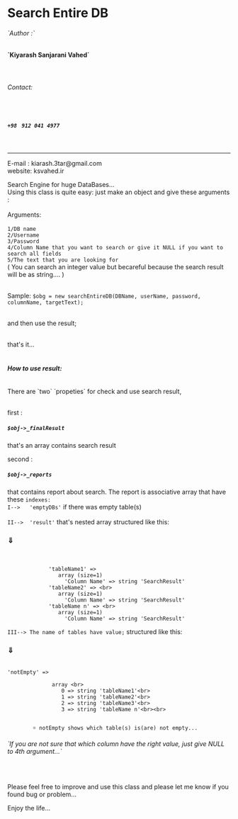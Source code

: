 Search Entire DB
===

<h6>`Author :`</h6> <h4>`Kiyarash Sanjarani Vahed`</h4><br>
<h6>Contact:</h4> <br>
<h5><code>+98</code> <code> 912 041 4977 </code> </h5> <br>
<hr>
E-mail : kiarash.3tar@gmail.com<br>
website: ksvahed.ir<br>

Search Engine for huge DataBases...<br>
Using this class is quite easy: just make an object and give these arguments :
<br><br>
Arguments:
<br><br>
`1/DB name`<br>
`2/Username`<br>
`3/Password`<br>
`4/Column Name that you want to search or give it NULL if you want to search all fields`<br>
`5/The text that you are looking for` <br>( You can search an integer value but becareful because the search result will be as string.... )<br><br>

Sample: `$obg = new searchEntireDB(DBName, userName, password, columnName, targetText);`<br><br>

and then use the result;<br><br>

that's it...<br><br>

<h4><em>How to use result:</em></h4><br>
There are `two` `propeties` for check and use search result,<br><br>

first :<h5>`$obj->_finalResult`</h5> that's an array contains search result

second : <h5>`$obj->_reports`</h5> that contains report about search. The report is associative array that have these `indexes:`<br>
	`I-->   'emptyDBs'` if there was empty table(s)<br><br>
	`II-->  'result'` that's nested array structured like this: <h3>&dArr;</h3><br>
	          		 
	         		  
	        	 'tableName1' =>
					array (size=1)
					  'Column Name' => string 'SearchResult'
				 'tableName2' => <br>
					array (size=1)
					  'Column Name' => string 'SearchResult'
				 'tableName n' => <br>
					array (size=1)
					  'Column Name' => string 'SearchResult'
					  
					  
					  
`III--> The name of tables have value;` structured like this: <h3>&dArr;</h3> <br>
			 `'notEmpty' => `<br>
			 
				  array <br>
					 0 => string 'tableName1'<br>
					 1 => string 'tableName2'<br>
					 2 => string 'tableName3'<br>
					 3 => string 'tableName n'<br><br>
					 
         
			☼ notEmpty shows which table(s) is(are) not empty...
			
<h6>`If you are not sure that which column have the right value, just give NULL to 4th argument...`</h6>	 <br>


Please feel free to improve and use this class and please let me know if you found bug or problem...


Enjoy the life...

